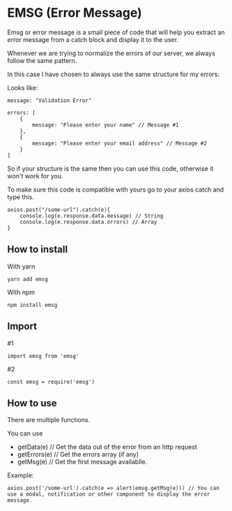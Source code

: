 # EMSG (Error Message)

Emsg or error message is a small piece of code that will help you extract an error message from a catch block and display it to the user.

Whenever we are trying to normalize the errors of our server, we always follow the same pattern. 

In this case I have chosen to always use the same structure for my errors:

Looks like:


    message: "Validation Error"

    errors: [
        {
            message: "Please enter your name" // Message #1
        },
        {
            message: "Please enter your email address" // Message #2
        }
    ]


So if your structure is the same then you can use this code, otherwise it won't work for you.


To make sure this code is compatible with yours go to your axios catch and type this.

    axios.post("/some-url").catch(e){
        console.log(e.response.data.message) // String
        console.log(e.response.data.errors) // Array
    }


## How to install

With yarn

    yarn add emsg

With npm

    npm install emsg


## Import

#1

    import emsg from 'emsg'

#2

    const emsg = require('emsg')



## How to use

There are multiple functions.

You can use 


* getData(e) // Get the data out of the error from an http request
* getErrors(e) // Get the errors array (if any)
* getMsg(e) // Get the first message availablle.


Example:

    
    axios.post('/some-url').catch(e => alert(emsg.getMsg(e))) // You can use a modal, notification or other component to display the error message.

